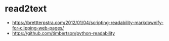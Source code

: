 # read2text

- https://brettterpstra.com/2012/01/04/scripting-readability-markdownify-for-clipping-web-pages/
- https://github.com/timbertson/python-readability
